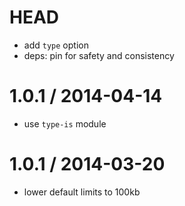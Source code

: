HEAD
====

  * add `type` option
  * deps: pin for safety and consistency

1.0.1 / 2014-04-14
==================

  * use `type-is` module

1.0.1 / 2014-03-20
==================

  * lower default limits to 100kb
